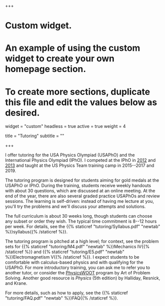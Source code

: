 +++
# Custom widget.
# An example of using the custom widget to create your own homepage section.
# To create more sections, duplicate this file and edit the values below as desired.
widget = "custom"
headless = true
active = true
weight = 4

title = "Tutoring"
subtitle = ""

+++

I offer tutoring for the USA Physics Olympiad (USAPhO) and the International Physics Olympiad (IPhO). I competed at the IPhO in [2012](https://ipho-unofficial.org/timeline/2012/individual) and [2013](https://ipho-unofficial.org/timeline/2013/individual) and taught at the US Physics Team training camp in 2015--2017 and 2019.

The tutoring program is designed for students aiming for gold medals at the USAPhO or IPhO. During the training, students receive weekly handouts with about 30 questions, which are discussed at an online meeting. At the end of the year, there are also several graded practice USAPhOs and review sessions. The learning is self-driven: instead of having me lecture at you, you'll try the problems and we'll discuss your attempts and solutions. 

The full curriculum is about 30 weeks long, though students can choose any subset or order they wish. The typical time commitment is 8--12 hours per week. For details, see the {{% staticref "tutoring/Syllabus.pdf" "newtab" %}}syllabus{{% /staticref %}}. 

The tutoring program is pitched at a high level; for context, see the problem sets for {{% staticref "tutoring/M4.pdf" "newtab" %}}Mechanics IV{{% /staticref %}} and {{% staticref "tutoring/E5.pdf" "newtab" %}}Electromagnetism V{{% /staticref %}}. I expect students to be comfortable with calculus-based physics and with qualifying for the USAPhO. For more introductory training, you can ask me to refer you to another tutor, or consider the [PhysicsWOOT](https://artofproblemsolving.com/school/woot-physics) program by Art of Problem Solving. Another good resource is *Physics* (5th edition) by Halliday, Resnick, and Krane.

For more details, such as how to apply, see the {{% staticref "tutoring/FAQ.pdf" "newtab" %}}FAQ{{% /staticref %}}. 